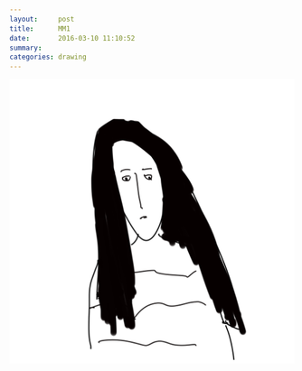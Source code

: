 ```yaml
---
layout:     post
title:      MM1
date:       2016-03-10 11:10:52
summary:    
categories: drawing
---
```

![MM1](/images/diary/MM1.png "Hey")

